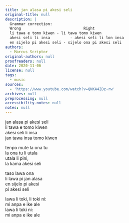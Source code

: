 ```yaml
---
title: jan alasa pi akesi seli
original-title: null
description: |
  Grammar correction:
  Wrong                            Right
  li tawa e tomo kiwen - li tawa tomo kiwen 
  akesi seli li insa         - akesi seli li lon insa
  en sijelo pi akesi seli - sijelo ona pi akesi seli
authors:
  - Marcus Scriptor
original-authors: null
proofreaders: null
date: 2020-11-06
license: null
tags:
  - music
sources:
  - 'https://www.youtube.com/watch?v=QNKA4ZOz-rw'
archives: null
preprocessing: null
accessibility-notes: null
notes: null
---
```

jan alasa pi akesi seli <!-- / The dragon hunter -->  
li tawa e tomo kiwen <!-- / goes towards a cave  -->  
akesi seli li insa <!-- / The dragon (=fire reptile) is inside -->  
jan tawa insa tomo kiwen <!-- / The dragon hunter enters the cave -->

tenpo mute la ona tu <!-- / A long time they both -->  
la ona tu li utala <!-- / they both fight -->  
utala li pini, <!-- / When the fight is over -->  
la kama akesi seli <!-- / the dragon comes out, -->

taso lawa ona <!-- / but its head -->  
li lawa pi jan alasa <!-- / is the head of the dragon hunter -->  
en sijelo pi akesi <!-- / and the body belongs to the reptile -->  
pi akesi seli <!-- / the fire reptile (=dragon) -->

lawa li toki, li toki ni: <!-- / the head says, says this: -->  
mi anpa e ike ale <!-- / I defeated all that is evil -->  
lawa li toki ni: <!-- / the head says this: -->  
mi anpa e ike ale <!-- / I defeated all that is evil -->
